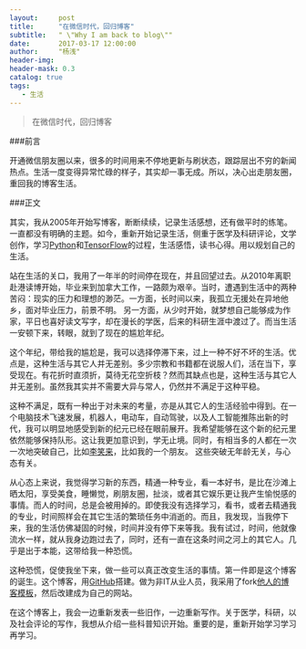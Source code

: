 ```yaml
---
layout:     post
title:      "在微信时代，回归博客"
subtitle:   " \"Why I am back to blog\""
date:       2017-03-17 12:00:00 
author:     "杨浅"
header-img: 
header-mask: 0.3
catalog: true
tags:
   - 生活
---
```


>在微信时代，回归博客


###前言

开通微信朋友圈以来，很多的时间用来不停地更新与刷状态，跟踪层出不穷的新闻热点。生活一度变得异常忙碌的样子，其实却一事无成。所以，决心出走朋友圈，重回我的博客生活。

###正文

其实，我从2005年开始写博客，断断续续，记录生活感想，还有做平时的练笔。一直都没有明确的主题。如今，重新开始记录生活，侧重于医学及科研评论，文学创作，学习[Python](https://www.codecademy.com/learn/python)和[TensorFlow](https://www.tensorflow.org/)的过程，生活感悟，读书心得。用以规划自己的生活。


站在生活的关口，我用了一年半的时间停在现在，并且回望过去。从2010年离职赴港读博开始，毕业来到加拿大工作，一路颇为艰辛。当时，遭遇到生活中的两种苦闷：现实的压力和理想的渺茫。一方面，长时间以来，我孤立无援处在异地他乡，面对毕业压力，前景不明。 另一方面，从少时开始，就梦想自己能够成为作家，平日也喜好读文写字，却在漫长的学医，后来的科研生涯中渡过了。而当生活一安顿下来，转眼，就到了现在的尴尬年纪。

这个年纪，带给我的尴尬是，我可以选择停滞下来，过上一种不好不坏的生活。优点是，这种生活与其它人并无差别。多少宗教和书籍都在说服人们，活在当下，享受现在。有花折时直须折，莫待无花空折枝？然而其缺点也是，这种生活与其它人并无差别。虽然我其实并不需要大异与常人，仍然并不满足于这种平稳。

这种不满足，既有一种出于对未来的考量，亦是从其它人的生活经验中得到。在一个电脑技术飞速发展，机器人，电动车，自动驾驶，以及人工智能推陈出新的时代，我可以明显地感受到新的纪元已经在眼前展开。我希望能够在这个新的纪元里依然能够保持队形。这让我更加意识到，学无止境。同时，有相当多的人都在一次一次地突破自己，比如[李笑来](http://blog.sina.com.cn/u/1576218000)，比如我的一个朋友。 这些突破无年龄无关，与心态有关。

从心态上来说，我觉得学习新的东西，精通一种专业，看一本好书，是比在沙滩上晒太阳，享受美食，睡懒觉，刷朋友圈，扯淡，或者其它娱乐更让我产生愉悦感的事情。而人的时间，总是会被用掉的。即使我没有选择学习，看书，或者去精通我的专业，时间照样会在其它生活的繁琐任务中消逝的。而且，我发现，当我停下来，我的生活仿佛凝固的时候，时间并没有停下来等我。我有试过，时间，他就像流水一样，就从我身边跑过去了，同时，还有一直在这条时间之河上的其它人。几乎是出于本能，这带给我一种恐慌。


这种恐慌，促使我坐下来，做一些可以真正改变生活的事情。第一件即是这个博客的诞生。这个博客，用[GitHub](https://github.com)搭建。做为非IT从业人员，我采用了fork[他人的博客模板](https://github.com/Huxpro)，然后改建成为自己的网站。

在这个博客上，我会一边重新发表一些旧作，一边重新写作。关于医学，科研，以及社会评论的写作，我想从介绍一些科普知识开始。重要的是，重新开始学习学习再学习。







 
